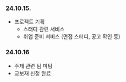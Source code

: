 
### 24.10.15.
- 프로젝트 기획
    - 스터디 관련 서비스
    - 취업 준비 서비스 (면접 스터디, 공고 확인 등)

### 24.10.16
- 주제 관련 팀 미팅
- 교보재 신청 완료

